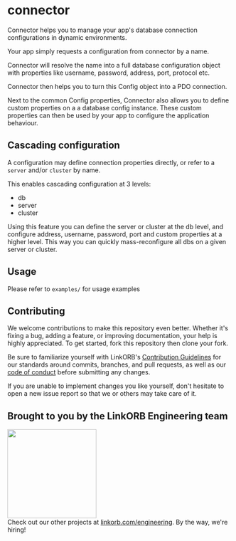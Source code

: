 <!-- Managed by https://github.com/linkorb/repo-ansible. Manual changes will be overwritten. -->
connector
============

Connector helps you to manage your app's database connection configurations
in dynamic environments.

Your app simply requests a configuration from connector by a name.

Connector will resolve the name into a full database configuration object
with properties like username, password, address, port, protocol etc.

Connector then helps you to turn this Config object into a PDO connection.

Next to the common Config properties, Connector also allows you to define
custom properties on a a database config instance. These custom properties
can then be used by your app to configure the application behaviour.

## Cascading configuration

A configuration may define connection properties directly,
or refer to a `server` and/or `cluster` by name.

This enables cascading configuration at 3 levels:

* db
* server
* cluster

Using this feature you can define the server or cluster at the db level,
and configure address, username, password, port and custom properties
at a higher level. This way you can quickly mass-reconfigure all
dbs on a given server or cluster.





## Usage

Please refer to `examples/` for usage examples

## Contributing

We welcome contributions to make this repository even better. Whether it's fixing a bug, adding a feature, or improving documentation, your help is highly appreciated. To get started, fork this repository then clone your fork.

Be sure to familiarize yourself with LinkORB's [Contribution Guidelines](/CONTRIBUTING.md) for our standards around commits, branches, and pull requests, as well as our [code of conduct](/.github/CODE_OF_CONDUCT.md) before submitting any changes.

If you are unable to implement changes you like yourself, don't hesitate to open a new issue report so that we or others may take care of it.
## Brought to you by the LinkORB Engineering team

<img src="http://www.linkorb.com/d/meta/tier1/images/linkorbengineering-logo.png" width="200px" /><br />
Check out our other projects at [linkorb.com/engineering](http://www.linkorb.com/engineering).
By the way, we're hiring!
